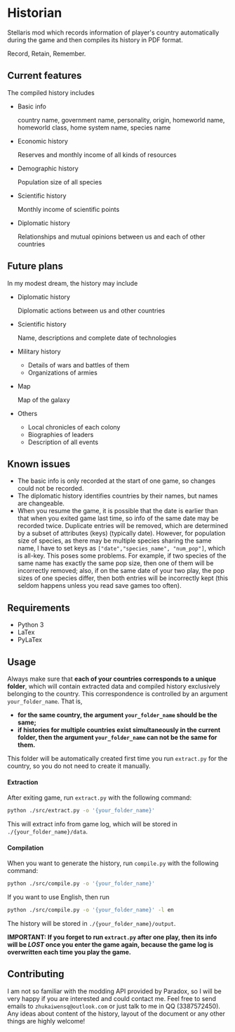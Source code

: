 # Historian
Stellaris mod which records information of player's country automatically during the game and then compiles its history in PDF format.

Record, Retain, Remember.

## Current features
The compiled history includes
+ Basic info

   country name, government name, personality, origin, homeworld name, homeworld class, home system name, species name
+ Economic history

  Reserves and monthly income of all kinds of resources
+ Demographic history
  
  Population size of all species
+ Scientific history

  Monthly income of scientific points
+ Diplomatic history
  
  Relationships and mutual opinions between us and each of other countries

## Future plans
In my modest dream, the history may include
+ Diplomatic history
  
  Diplomatic actions between us and other countries
+ Scientific history
  
  Name, descriptions and complete date of technologies
+ Military history
  - Details of wars and battles of them
  - Organizations of armies
+ Map
  
  Map of the galaxy
+ Others
  - Local chronicles of each colony
  - Biographies of leaders
  - Description of all events

## Known issues
+ The basic info is only recorded at the start of one game, so changes could not be recorded.
+ The diplomatic history identifies countries by their names, but names are changeable.
+ When you resume the game, it is possible that the date is earlier than that when you exited game last time, so info of the same date may be recorded twice. Duplicate entries will be removed, which are determined by a subset of attributes (keys) (typically date). However, for population size of species, as there may be multiple species sharing the same name, I have to set keys as `["date","species_name", "num_pop"]`, which is all-key. This poses some problems. For example, if two species of the same name has exactly the same pop size, then one of them will be incorrectly removed; also, if on the same date of your two play, the pop sizes of one species differ, then both entries will be incorrectly kept (this seldom happens unless you read save games too often).

## Requirements
+ Python 3
+ LaTex
+ PyLaTex
  
## Usage
Always make sure that **each of your countries corresponds to a unique folder**, which will contain extracted data and compiled history exclusively belonging to the country. This correspondence is controlled by an argument `your_folder_name`. That is, 
+ **for the same country, the argument `your_folder_name` should be the same;**
+ **if histories for multiple countries exist simultaneously in the current folder, then the argument `your_folder_name` can not be the same for them.**

This folder will be automatically created first time you run `extract.py` for the country, so you do not need to create it manually.
#### Extraction
After exiting game, run `extract.py` with the following command:
```sh
python ./src/extract.py -o '{your_folder_name}'
```
This will extract info from game log, which will be stored in `./{your_folder_name}/data`.
#### Compilation
When you want to generate the history, run `compile.py` with the following command:
```sh
python ./src/compile.py -o '{your_folder_name}'
```
If you want to use English, then run
```sh
python ./src/compile.py -o '{your_folder_name}' -l en
```
The history will be stored in `./{your_folder_name}/output`.

**IMPORTANT: If you forget to run `extract.py` after one play, then its info will be _LOST_ once you enter the game again, because the game log is overwritten each time you play the game.**

## Contributing
I am not so familiar with the modding API provided by Paradox, so I will be very happy if you are interested and could contact me. Feel free to send emails to `zhukaiwensq@outlook.com` or just talk to me in QQ (3387572450). Any ideas about content of the history, layout of the document or any other things are highly welcome!
